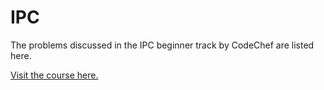 # IPC
The problems discussed in the IPC beginner track by CodeChef are listed here.

[Visit the course here.](https://www.unacademy.com/a/i-p-c-beginner-track)